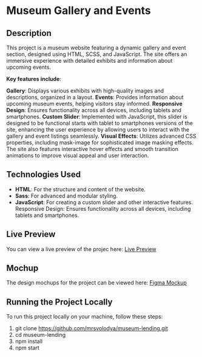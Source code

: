 # Museum Gallery and Events

## Description

This project is a museum website featuring a dynamic gallery and event section, designed using HTML, SCSS, and JavaScript. The site offers an immersive experience with detailed exhibits and information about upcoming events.

**Key features include**:

**Gallery**: Displays various exhibits with high-quality images and descriptions, organized in a layout.
**Events**: Provides information about upcoming museum events, helping visitors stay informed.
**Responsive Design**: Ensures functionality across all devices, including tablets and smartphones.
**Custom Slider**: Implemented with JavaScript, this slider is designed to be functional starts with tablet to smartphones versions of the site, enhancing the user experience by allowing users to interact with the gallery and event listings seamlessly.
**Visual Effects**: Utilizes advanced CSS properties, including mask-image for sophisticated image masking effects. The site also features interactive hover effects and smooth transition animations to improve visual appeal and user interaction.

## Technologies Used

- **HTML**: For the structure and content of the website.
- **Sass**: For advanced and modular styling.
- **JavaScript**: For creating a custom slider and other interactive features.
  Responsive Design: Ensures functionality across all devices, including tablets and smartphones.

## Live Preview

You can view a live preview of the projec here: [Live Preview](https://mrsvolodya.github.io/museum-lending/)

## Mochup

The design mochups for the project can be viewed here: [Figma Mockup](<https://www.figma.com/design/cRBCqE06cDrY3s4jX7h3iY/%D0%9D%D0%90%D0%9C%D0%A3-(Edit)?node-id=0-1&node-type=CANVAS&t=eYOBunAFCBohCmSs-0>)

## Running the Project Locally

To run this project locally on your machine, follow these steps:

1. git clone https://github.com/mrsvolodya/museum-lending.git
2. cd museum-lending
3. npm install
4. npm start

